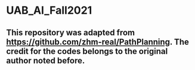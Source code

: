 # UAB_AI_Fall2021
## This repository was adapted from https://github.com/zhm-real/PathPlanning. The credit for the codes belongs to the original author noted before.
